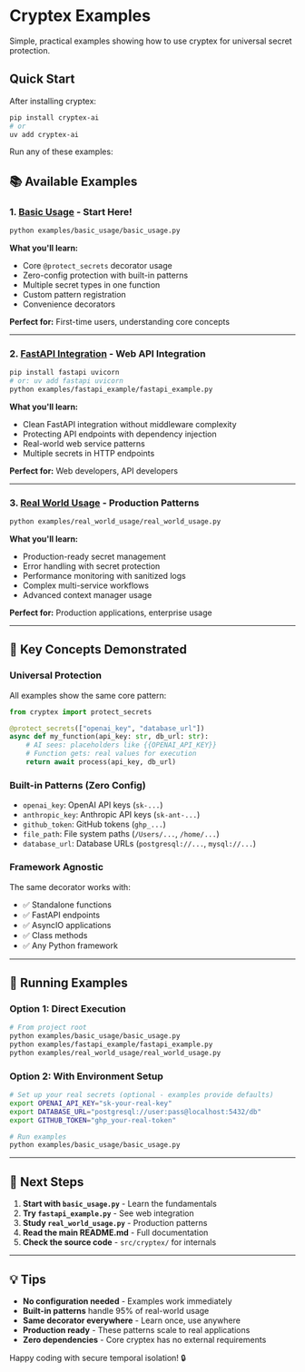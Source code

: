 # Cryptex Examples

Simple, practical examples showing how to use cryptex for universal secret protection.

## Quick Start

After installing cryptex:
```bash
pip install cryptex-ai
# or
uv add cryptex-ai
```

Run any of these examples:

## 📚 Available Examples

### 1. [Basic Usage](basic_usage/) - Start Here!
```bash
python examples/basic_usage/basic_usage.py
```

**What you'll learn:**
- Core `@protect_secrets` decorator usage
- Zero-config protection with built-in patterns
- Multiple secret types in one function  
- Custom pattern registration
- Convenience decorators

**Perfect for:** First-time users, understanding core concepts

---

### 2. [FastAPI Integration](fastapi_example/) - Web API Integration
```bash
pip install fastapi uvicorn
# or: uv add fastapi uvicorn
python examples/fastapi_example/fastapi_example.py
```

**What you'll learn:**
- Clean FastAPI integration without middleware complexity
- Protecting API endpoints with dependency injection
- Real-world web service patterns
- Multiple secrets in HTTP endpoints

**Perfect for:** Web developers, API developers

---

### 3. [Real World Usage](real_world_usage/) - Production Patterns  
```bash
python examples/real_world_usage/real_world_usage.py
```

**What you'll learn:**
- Production-ready secret management
- Error handling with secret protection
- Performance monitoring with sanitized logs
- Complex multi-service workflows
- Advanced context manager usage

**Perfect for:** Production applications, enterprise usage

---

## 🎯 Key Concepts Demonstrated

### Universal Protection
All examples show the same core pattern:
```python
from cryptex import protect_secrets

@protect_secrets(["openai_key", "database_url"])
async def my_function(api_key: str, db_url: str):
    # AI sees: placeholders like {{OPENAI_API_KEY}}
    # Function gets: real values for execution
    return await process(api_key, db_url)
```

### Built-in Patterns (Zero Config)
- `openai_key`: OpenAI API keys (`sk-...`)
- `anthropic_key`: Anthropic API keys (`sk-ant-...`)  
- `github_token`: GitHub tokens (`ghp_...`)
- `file_path`: File system paths (`/Users/...`, `/home/...`)
- `database_url`: Database URLs (`postgresql://...`, `mysql://...`)

### Framework Agnostic
The same decorator works with:
- ✅ Standalone functions
- ✅ FastAPI endpoints
- ✅ AsyncIO applications
- ✅ Class methods
- ✅ Any Python framework

---

## 🚀 Running Examples

### Option 1: Direct Execution
```bash
# From project root
python examples/basic_usage/basic_usage.py
python examples/fastapi_example/fastapi_example.py  
python examples/real_world_usage/real_world_usage.py
```

### Option 2: With Environment Setup
```bash
# Set up your real secrets (optional - examples provide defaults)
export OPENAI_API_KEY="sk-your-real-key"
export DATABASE_URL="postgresql://user:pass@localhost:5432/db" 
export GITHUB_TOKEN="ghp_your-real-token"

# Run examples
python examples/basic_usage/basic_usage.py
```

---

## 📖 Next Steps

1. **Start with `basic_usage.py`** - Learn the fundamentals
2. **Try `fastapi_example.py`** - See web integration
3. **Study `real_world_usage.py`** - Production patterns
4. **Read the main README.md** - Full documentation
5. **Check the source code** - `src/cryptex/` for internals

---

## 💡 Tips

- **No configuration needed** - Examples work immediately
- **Built-in patterns** handle 95% of real-world usage  
- **Same decorator everywhere** - Learn once, use anywhere
- **Production ready** - These patterns scale to real applications
- **Zero dependencies** - Core cryptex has no external requirements

Happy coding with secure temporal isolation! 🔒